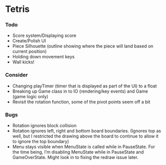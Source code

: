 # Tetris

### Todo
* Score system/Displaying score
* Create/Polish UI
* Piece Silhouette (outline showing where the piece will land based on current position)
* Holding down movement keys
* Wall kicks!

### Consider
* Changing playTimer (timer that is displayed as part of the UI) to a float
* Breaking up Game class in to IO (rendering/key events) and Game (game logic only)
* Revisit the rotation function, some of the pivot points seem off a bit

### Bugs
* Rotation ignores block collision
* Rotation ignores left, right and bottom board boundaries. (Ignores top as well, but I restricted the drawing above the board to continue to allow it to ignore the top boundary)
* Menu stays visible when MenuState is called while in PauseState. For the time being, I’m disabling MenuState while in PauseState and GameOverState. Might look in to fixing the redraw issue later.